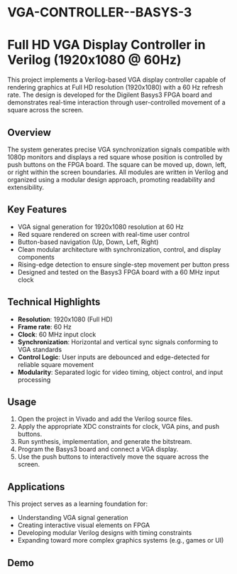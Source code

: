 # VGA-CONTROLLER--BASYS-3
# Full HD VGA Display Controller in Verilog (1920x1080 @ 60Hz)

This project implements a Verilog-based VGA display controller capable of rendering graphics at Full HD resolution (1920x1080) with a 60 Hz refresh rate. The design is developed for the Digilent Basys3 FPGA board and demonstrates real-time interaction through user-controlled movement of a square across the screen.

## Overview

The system generates precise VGA synchronization signals compatible with 1080p monitors and displays a red square whose position is controlled by push buttons on the FPGA board. The square can be moved up, down, left, or right within the screen boundaries. All modules are written in Verilog and organized using a modular design approach, promoting readability and extensibility.

## Key Features

- VGA signal generation for 1920x1080 resolution at 60 Hz
- Red square rendered on screen with real-time user control
- Button-based navigation (Up, Down, Left, Right)
- Clean modular architecture with synchronization, control, and display components
- Rising-edge detection to ensure single-step movement per button press
- Designed and tested on the Basys3 FPGA board with a 60 MHz input clock

## Technical Highlights

- **Resolution**: 1920x1080 (Full HD)
- **Frame rate**: 60 Hz
- **Clock**: 60 MHz input clock
- **Synchronization**: Horizontal and vertical sync signals conforming to VGA standards
- **Control Logic**: User inputs are debounced and edge-detected for reliable square movement
- **Modularity**: Separated logic for video timing, object control, and input processing

## Usage

1. Open the project in Vivado and add the Verilog source files.
2. Apply the appropriate XDC constraints for clock, VGA pins, and push buttons.
3. Run synthesis, implementation, and generate the bitstream.
4. Program the Basys3 board and connect a VGA display.
5. Use the push buttons to interactively move the square across the screen.

## Applications

This project serves as a learning foundation for:

- Understanding VGA signal generation
- Creating interactive visual elements on FPGA
- Developing modular Verilog designs with timing constraints
- Expanding toward more complex graphics systems (e.g., games or UI)

## Demo


